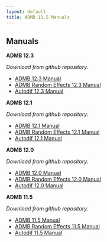 ```yaml
---
layout: default
title: ADMB 11.5 Manuals
---
```

<h2>Manuals</h2>

<b>ADMB 12.3</b>

_Download from github repository._

* [ADMB 12.3 Manual](https://github.com/admb-project/admb/releases/download/admb-12.3/admb-12.3.pdf)
* [ADMB Random Effects 12.3 Manual](https://github.com/admb-project/admb/releases/download/admb-12.3/admbre-12.3.pdf)
* [Autodif 12.3 Manual](https://github.com/admb-project/admb/releases/download/admb-12.3/autodif-12.3.pdf)

<b>ADMB 12.1</b>

_Download from github repository._

* [ADMB 12.1 Manual](https://github.com/admb-project/admb/releases/download/admb-12.1/admb-12.1.pdf)
* [ADMB Random Effects 12.1 Manual](https://github.com/admb-project/admb/releases/download/admb-12.1/admbre-12.1.pdf)
* [Autodif 12.1 Manual](https://github.com/admb-project/admb/releases/download/admb-12.1/autodif-12.1.pdf)

<b>ADMB 12.0</b>

_Download from github repository._

* [ADMB 12.0 Manual](https://github.com/admb-project/admb/releases/download/admb-12.0/admb-12.0.pdf)
* [ADMB Random Effects 12.0 Manual](https://github.com/admb-project/admb/releases/download/admb-12.0/admbre-12.0.pdf)
* [Autodif 12.0 Manual](https://github.com/admb-project/admb/releases/download/admb-12.0/autodif-12.0.pdf)

<b>ADMB 11.5</b>

_Download from github repository._

* [ADMB 11.5 Manual](https://github.com/admb-project/admb/releases/download/admb-11.5/admb-11.5.pdf)
* [ADMB Random Effects 11.5 Manual](https://github.com/admb-project/admb/releases/download/admb-11.5/admbre-11.5.pdf)
* [Autodif 11.5 Manual](https://github.com/admb-project/admb/releases/download/admb-11.5/autodif-11.5.pdf)

